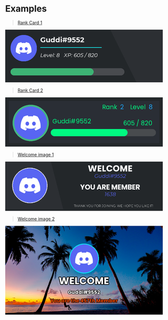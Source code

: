 # Examples

> [Rank Card 1](rank_card_1.py)

![Image](outputs/rank_card_1.png)

> [Rank Card 2](rank_card_2.py)

![Image](outputs/rank_card_2.png)

> [Welcome image 1 ](welcome_image_1.py)

![Image](outputs/welcome_image_1.png)

> [Welcome image 2](welcome_image_2.py)

![Image](outputs/welcome_image_2.png)